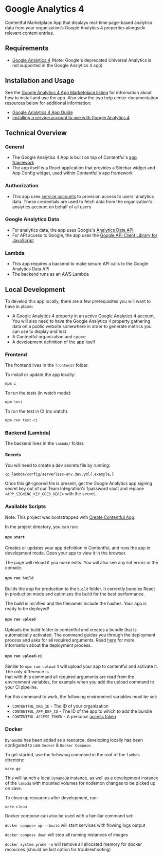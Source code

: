 # Google Analytics 4

Contentful Marketplace App that displays real-time page-based analytics data from your organization’s Google Analytics 4 properties alongside relevant content entries.

## Requirements

- [Google Analytics 4](https://developers.google.com/analytics/devguides/collection/ga4) (Note: Google's deprecated Universal Analytics is not supported in the Google Analytics 4 app)

## Installation and Usage

See the [Google Analytics 4 App Marketplace listing](https://contentful.com/marketplace/app/google-analytics-4) for information about how to install and use the app. Also view the two help center documentation resources below for additional information:

- [Google Analytics 4 App Guide](https://www.contentful.com/help/google-analytics-4-app/)
- [Installing a service account to use with Google Analytics 4](https://www.contentful.com/help/google-analytics-service-account-setup/)

## Technical Overview

### General

- The Google Analytics 4 App is built on top of Contentful's [app framework](https://www.contentful.com/developers/docs/extensibility/app-framework/)
- The app itself is a React application that provides a Sidebar widget and App Config widget, used within Contentful's app framework

### Authorization

- This app uses [service accounts](https://cloud.google.com/iam/docs/understanding-service-accounts) to provision access to users' analytics data. These credentials are used to fetch data from the organization's analytics account on behalf of all users

### Google Analytics Data

- For analytics data, the app uses Google's [Analytics Data API](https://developers.google.com/analytics/devguides/reporting/data/v1)
- For API access to Google, the app uses the [Google API Client Library for JavaScript](https://github.com/google/google-api-javascript-client)

### Lambda

- This app requires a backend to make secure API calls to the Google Analytics Data API
- The backend runs as an AWS Lambda

## Local Development

To develop this app locally, there are a few prerequisites you will want to have in place:

- A Google Analytics 4 property in an active Google Analytics 4 account. You will also need to have the Google Analytics 4 property gathering data on a public website somewhere in order to generate metrics you can use to display and test
- A Contentful organization and space
- A development definition of the app itself

### Frontend

The frontend lives in the `frontend/` folder.

To install or update the app locally:

```sh
npm i
```

To run the tests (in watch mode):

```sh
npm test
```

To run the test in CI (no watch):

```sh
npm run test-ci
```

### Backend (Lambda)

The backend lives in the `lambda/` folder.

#### Secrets

You will need to create a dev secrets file by running:

```
cp lambda/config/serverless-env.dev.yml{.example,}
```

Once this git-ignored file is present, get the Google Analytics app signing secret key out of our Team Integration's 1password vault and replace `<APP_SIGNING_KEY_GOES_HERE>` with the secret.

### Available Scripts

Note: This project was bootstrapped with [Create Contentful App](https://github.com/contentful/create-contentful-app).

In the project directory, you can run:

#### `npm start`

Creates or updates your app definition in Contentful, and runs the app in development mode.
Open your app to view it in the browser.

The page will reload if you make edits.
You will also see any lint errors in the console.

#### `npm run build`

Builds the app for production to the `build` folder.
It correctly bundles React in production mode and optimizes the build for the best performance.

The build is minified and the filenames include the hashes.
Your app is ready to be deployed!

#### `npm run upload`

Uploads the build folder to contentful and creates a bundle that is automatically activated.
The command guides you through the deployment process and asks for all required arguments.
Read [here](https://www.contentful.com/developers/docs/extensibility/app-framework/create-contentful-app/#deploy-with-contentful) for more information about the deployment process.

#### `npm run upload-ci`

Similar to `npm run upload` it will upload your app to contentful and activate it. The only difference is  
that with this command all required arguments are read from the environment variables, for example when you add
the upload command to your CI pipeline.

For this command to work, the following environment variables must be set:

- `CONTENTFUL_ORG_ID` - The ID of your organization
- `CONTENTFUL_APP_DEF_ID` - The ID of the app to which to add the bundle
- `CONTENTFUL_ACCESS_TOKEN` - A personal [access token](https://www.contentful.com/developers/docs/references/content-management-api/#/reference/personal-access-tokens)

### Docker

`DynamoDB` has been added as a resource, developing locally has been configured to use `Docker` & `Docker Compose`.

To get started, use the following command in the root of the `lambda` directory:

`make go`

This will launch a local `DynamoDB` instance, as well as a development instance of the `lambda` with mounted volumes for nodemon changes to be picked up on save.

To clean up resources after development, run:

`make clean`

Docker compose can also be used with a familiar command set:

`docker compose up --build` will start services with flowing logs output

`docker compose down` will stop all running instances of images

`docker system prune -a` will remove all allocated memory for docker resources (should be last option for troubleshooting)
